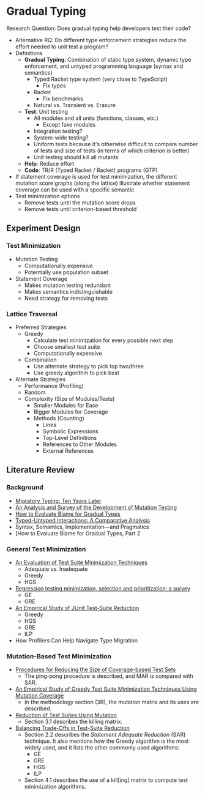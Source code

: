 # Gradual Typing
Research Question: Does gradual typing help developers test their code?
- Alternative RQ: Do different type enforcement strategies reduce the effort needed to unit test a program?
- Definitions
  - **Gradual Typing**: Combination of static type system, dynamic type enforcement, and untyped programming language (syntax and semantics)
    - Typed Racket type system (very close to TypeScript)
      - Fix types
    - Racket
      - Fix benchmarks
    - Natural vs. Transient vs. Erasure
  - **Test**: Unit testing
    - All modules and all units (functions, classes, etc.)
      - Except fake modules
    - Integration testing?
    - System-wide testing?
    - Uniform tests because it's otherwise difficult to compare number of tests and size of tests (in terms of which criterion is better)
    - Unit testing should kill all mutants
  - **Help**: Reduce effort
  - **Code**: TR/R (Typed Racket / Racket) programs (GTP)
- If statement coverage is used for test minimization, the different mutation score graphs (along the lattice) illustrate whether statement coverage can be used with a specific semantic
- Test minimization options
  - Remove tests until the mutation score drops
  - Remove tests until criterion-based threshold
## Experiment Design
### Test Minimization
- Mutation Testing
  - Computationally expensive
  - Potentially use population subset
- Statement Coverage
  - Makes mutation testing redundant
  - Makes semantics indistinguishable
  - Need strategy for removing tests
### Lattice Traversal
- Preferred Strategies
  - Greedy
    - Calculate test minimization for every possible next step
    - Choose smallest test suite
    - Computationally expensive
  - Combination
    - Use alternate strategy to pick top two/three
    - Use greedy algorithm to pick best
- Alternate Strategies
  - Performance (Profiling)
  - Random
  - Complexity (Size of Modules/Tests)
  	- Smaller Modules for Ease
  	- Bigger Modules for Coverage
  	- Methods (Counting)
  		- Lines
  		- Symbolic Expressions
  		- Top-Level Definitions
  		- References to Other Modules
  		- External References
## Literature Review
### Background
- [Migratory Typing: Ten Years Later](https://www2.ccs.neu.edu/racket/pubs/typed-racket.pdf)
- [An Analysis and Survey of the Development of Mutation Testing](https://citeseerx.ist.psu.edu/document?doi=d7c38286734419b52de4262c9802ebdfcf4b9447)
- [How to Evaluate Blame for Gradual Types](https://llazarek.github.io/doc/icfp-2021-corrected.pdf)
- [Typed-Untyped Interactions: A Comparative Analysis](https://cs.brown.edu/people/bgreenma/publications/apples-to-apples/gdf-toplas-2023.pdf)
- Syntax, Semantics, Implementation—and Pragmatics
- [How to Evaluate Blame for Gradual Types, Part 2

### General Test Minimization
- [An Evaluation of Test Suite Minimization Techniques](https://www.cqse.eu/fileadmin/content/news/publications/2020-test-suite-minimization-swqd.pdf)
  - Adequate vs. Inadequate
  - Greedy
  - HGS
- [Regression testing minimization, selection and prioritization: a survey](https://coinse.github.io/publications/pdfs/Yoo2010fk.pdf)
  - GE
  - GRE
- [An Empirical Study of JUnit Test-Suite Reduction](https://personal.utdallas.edu/~lxz144130/publications/issre2011.pdf)
  - Greedy
  - HGS
  - GRE
  - ILP
- How Profilers Can Help Navigate Type Migration

### Mutation-Based Test Minimization
- [Procedures for Reducing the Size of Coverage-based Test Sets](https://cs.gmu.edu/~offutt/rsrch/papers/regress.pdf)
  - The ping-pong procedure is described, and MAR is compared with SAR.
- [An Empirical Study of Greedy Test Suite Minimization Techniques Using Mutation Coverage](https://ieeexplore.ieee.org/stamp/stamp.jsp?arnumber=10160008)
  - In the methodology section (3B), the mutation matrix and its uses are described.
- [Reduction of Test Suites Using Mutation](https://link.springer.com/content/pdf/10.1007/978-3-642-28872-2_29.pdf)
  - Section 3.1 describes the killing matrix.
- [Balancing Trade-Offs in Test-Suite Reduction](https://users.ece.utexas.edu/~gligoric/papers/ShiETAL14EvolRed.pdf)
  - Section 2.2 describes the *Statement Adequate Reduction* (SAR) technique. It also mentions how the Greedy algorithm is the most widely used, and it lists the other commonly used algorithms:
    - GE
    - GRE
    - HGS
    - ILP
  - Section 4.1 describes the use of a kill\[ing] matrix to compute test minimization algorithms.
